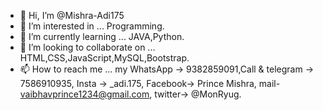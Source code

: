 - 👋 Hi, I’m @Mishra-Adi175
- 👀 I’m interested in ... Programming.
- 🌱 I’m currently learning ... JAVA,Python.
- 💞️ I’m looking to collaborate on ... HTML,CSS,JavaScript,MySQL,Bootstrap.
- 📫 How to reach me ... my WhatsApp -> 9382859091,Call & telegram -> 7586910935, Insta -> _adi.175, Facebook-> Prince Mishra, mail- vaibhavprince1234@gmail.com, twitter-> @MonRyug. 

<!---
Mishra-Adi175/Mishra-Adi175 is a ✨ special ✨ repository because its `README.md` (this file) appears on your GitHub profile.
You can click the Preview link to take a look at your changes.
--->
